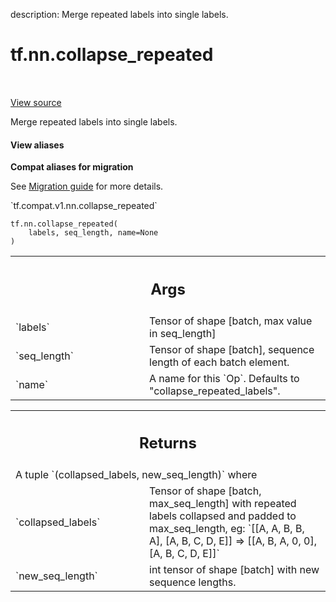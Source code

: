 description: Merge repeated labels into single labels.

<div itemscope itemtype="http://developers.google.com/ReferenceObject">
<meta itemprop="name" content="tf.nn.collapse_repeated" />
<meta itemprop="path" content="Stable" />
</div>

# tf.nn.collapse_repeated

<!-- Insert buttons and diff -->

<table class="tfo-notebook-buttons tfo-api nocontent" align="left">

</table>

<a target="_blank" class="external" href="/code/stable/tensorflow/python/ops/ctc_ops.py">View source</a>



Merge repeated labels into single labels.


<section class="expandable">
  <h4 class="showalways">View aliases</h4>
  <p>
<b>Compat aliases for migration</b>
<p>See
<a href="https://www.tensorflow.org/guide/migrate">Migration guide</a> for
more details.</p>
<p>`tf.compat.v1.nn.collapse_repeated`</p>
</p>
</section>

<pre class="devsite-click-to-copy prettyprint lang-py tfo-signature-link">
<code>tf.nn.collapse_repeated(
    labels, seq_length, name=None
)
</code></pre>



<!-- Placeholder for "Used in" -->


<!-- Tabular view -->
 <table class="responsive fixed orange">
<colgroup><col width="214px"><col></colgroup>
<tr><th colspan="2"><h2 class="add-link">Args</h2></th></tr>

<tr>
<td>
`labels`<a id="labels"></a>
</td>
<td>
Tensor of shape [batch, max value in seq_length]
</td>
</tr><tr>
<td>
`seq_length`<a id="seq_length"></a>
</td>
<td>
Tensor of shape [batch], sequence length of each batch element.
</td>
</tr><tr>
<td>
`name`<a id="name"></a>
</td>
<td>
A name for this `Op`. Defaults to "collapse_repeated_labels".
</td>
</tr>
</table>



<!-- Tabular view -->
 <table class="responsive fixed orange">
<colgroup><col width="214px"><col></colgroup>
<tr><th colspan="2"><h2 class="add-link">Returns</h2></th></tr>
<tr class="alt">
<td colspan="2">
A tuple `(collapsed_labels, new_seq_length)` where
</td>
</tr>
<tr>
<td>
`collapsed_labels`<a id="collapsed_labels"></a>
</td>
<td>
Tensor of shape [batch, max_seq_length] with repeated
labels collapsed and padded to max_seq_length, eg:
`[[A, A, B, B, A], [A, B, C, D, E]] => [[A, B, A, 0, 0], [A, B, C, D, E]]`
</td>
</tr><tr>
<td>
`new_seq_length`<a id="new_seq_length"></a>
</td>
<td>
int tensor of shape [batch] with new sequence lengths.
</td>
</tr>
</table>


